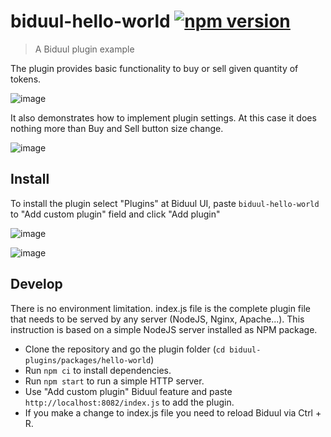 # biduul-hello-world [![npm version](https://badge.fury.io/js/biduul-hello-world.svg)](https://badge.fury.io/js/biduul-hello-world)

> A Biduul plugin example

The plugin provides basic functionality to buy or sell given quantity of tokens.

![image](https://user-images.githubusercontent.com/1082083/125951680-2b9a64f7-6b6e-44c8-80ba-3556cb15500f.png)

It also demonstrates how to implement plugin settings. At this case it does nothing more than Buy and Sell button size change.

![image](https://user-images.githubusercontent.com/1082083/125952310-7fdaa428-4f26-4f7c-a645-2a2290d111b6.png)


## Install

To install the plugin select "Plugins" at Biduul UI, paste `biduul-hello-world` to "Add custom plugin" field and click "Add plugin"

![image](https://user-images.githubusercontent.com/1082083/125951305-df05c768-05eb-4ac3-ab7e-4e9efba5807c.png)

![image](https://user-images.githubusercontent.com/1082083/125951391-958f22a2-d337-43cf-904b-6bf111137630.png)

## Develop

There is no environment limitation. index.js file is the complete plugin file that needs to be served by any server (NodeJS, Nginx, Apache...). This instruction is based on a simple NodeJS server installed as NPM package.

- Clone the repository and go the plugin folder (`cd biduul-plugins/packages/hello-world`)
- Run `npm ci` to install dependencies.
- Run `npm start` to run a simple HTTP server.
- Use "Add custom plugin" Biduul feature and paste `http://localhost:8082/index.js` to add the plugin.
- If you make a change to index.js file you need to reload Biduul via Ctrl + R.
